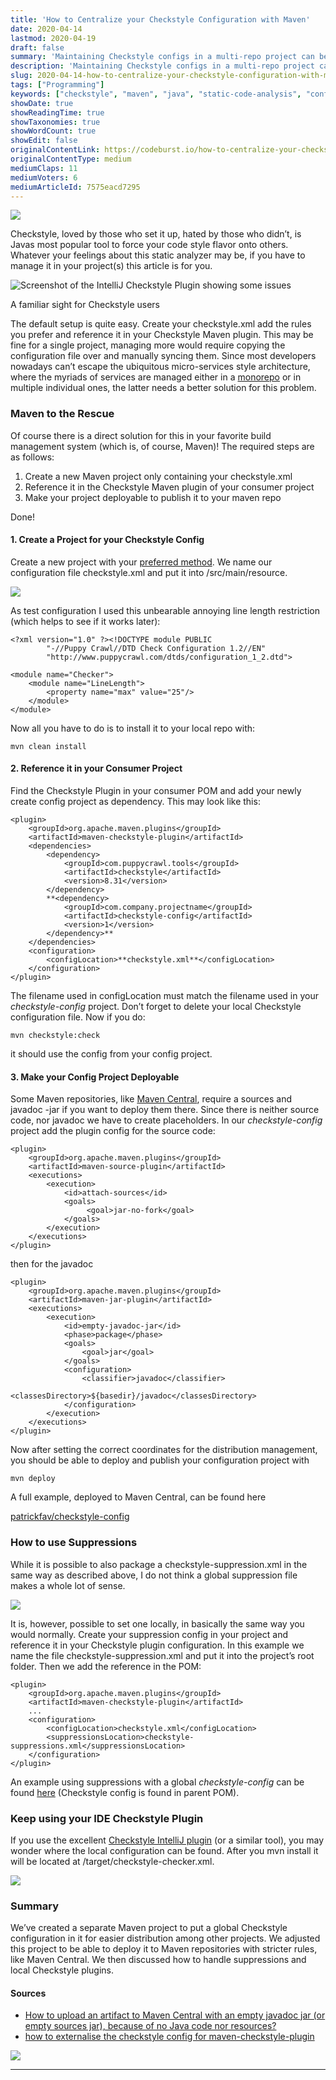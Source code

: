 ```yaml
---
title: 'How to Centralize your Checkstyle Configuration with Maven'
date: 2020-04-14
lastmod: 2020-04-19
draft: false
summary: 'Maintaining Checkstyle configs in a multi-repo project can be a chore. Let maven help you to create a global one.'
description: 'Maintaining Checkstyle configs in a multi-repo project can be a chore. Let maven help you to create a global one.'
slug: 2020-04-14-how-to-centralize-your-checkstyle-configuration-with-maven
tags: ["Programming"]
keywords: ["checkstyle", "maven", "java", "static-code-analysis", "configuration-management"]
showDate: true
showReadingTime: true
showTaxonomies: true
showWordCount: true
showEdit: false
originalContentLink: https://codeburst.io/how-to-centralize-your-checkstyle-configuration-with-maven-7575eacd7295
originalContentType: medium
mediumClaps: 11
mediumVoters: 6
mediumArticleId: 7575eacd7295
---
```

![](https://cdn-images-1.medium.com/max/1024/1*c8_tUoRsb2N2LJ4mZ-Y4LQ.jpeg)

Checkstyle, loved by those who set it up, hated by those who didn’t, is Javas most popular tool to force your code style flavor onto others. Whatever your feelings about this static analyzer may be, if you have to manage it in your project(s) this article is for you.

![Screenshot of the IntelliJ Checkstyle Plugin showing some issues](https://cdn-images-1.medium.com/max/1024/1*XdkFokFbY9QXsq0Kal_0Kw.png)

A familiar sight for Checkstyle users

The default setup is quite easy. Create your checkstyle.xml add the rules you prefer and reference it in your Checkstyle Maven plugin. This may be fine for a single project, managing more would require copying the configuration file over and manually syncing them. Since most developers nowadays can’t escape the ubiquitous micro-services style architecture, where the myriads of services are managed either in a [monorepo](https://medium.com/@mattklein123/monorepos-please-dont-e9a279be011b) or in multiple individual ones, the latter needs a better solution for this problem.

### Maven to the Rescue

Of course there is a direct solution for this in your favorite build management system (which is, of course, Maven)! The required steps are as follows:

1.  Create a new Maven project only containing your checkstyle.xml
2.  Reference it in the Checkstyle Maven plugin of your consumer project
3.  Make your project deployable to publish it to your maven repo

Done!

#### 1\. Create a Project for your Checkstyle Config

Create a new project with your [preferred method](http://maven.apache.org/archetypes/maven-archetype-simple/). We name our configuration file checkstyle.xml and put it into /src/main/resource.

![](https://cdn-images-1.medium.com/max/888/1*Clg9ncxuFap1xMCg4gPJEA.png)

As test configuration I used this unbearable annoying line length restriction (which helps to see if it works later):

```
<?xml version="1.0" ?><!DOCTYPE module PUBLIC  
        "-//Puppy Crawl//DTD Check Configuration 1.2//EN"  
        "http://www.puppycrawl.com/dtds/configuration_1_2.dtd">  
  
<module name="Checker">  
    <module name="LineLength">  
        <property name="max" value="25"/>  
    </module>  
</module>
```

Now all you have to do is to install it to your local repo with:

```
mvn clean install
```

#### 2\. Reference it in your Consumer Project

Find the Checkstyle Plugin in your consumer POM and add your newly create config project as dependency. This may look like this:

```
<plugin>  
    <groupId>org.apache.maven.plugins</groupId>  
    <artifactId>maven-checkstyle-plugin</artifactId>  
    <dependencies>  
        <dependency>  
            <groupId>com.puppycrawl.tools</groupId>  
            <artifactId>checkstyle</artifactId>  
            <version>8.31</version>  
        </dependency>  
        **<dependency>  
            <groupId>com.company.projectname</groupId>  
            <artifactId>checkstyle-config</artifactId>  
            <version>1</version>  
        </dependency>**  
    </dependencies>  
    <configuration>  
        <configLocation>**checkstyle.xml**</configLocation>  
    </configuration>  
</plugin>
```

The filename used in configLocation must match the filename used in your _checkstyle-config_ project. Don’t forget to delete your local Checkstyle configuration file. Now if you do:

```
mvn checkstyle:check
```

it should use the config from your config project.

#### 3\. Make your Config Project Deployable

Some Maven repositories, like [Maven Central](https://search.maven.org/), require a sources and javadoc -jar if you want to deploy them there. Since there is neither source code, nor javadoc we have to create placeholders. In our _checkstyle-config_ project add the plugin config for the source code:

```
<plugin>  
    <groupId>org.apache.maven.plugins</groupId>  
    <artifactId>maven-source-plugin</artifactId>  
    <executions>  
        <execution>  
            <id>attach-sources</id>  
            <goals>  
                 <goal>jar-no-fork</goal>  
            </goals>  
        </execution>  
    </executions>  
</plugin>
```

then for the javadoc

```
<plugin>  
    <groupId>org.apache.maven.plugins</groupId>  
    <artifactId>maven-jar-plugin</artifactId>  
    <executions>  
        <execution>  
            <id>empty-javadoc-jar</id>  
            <phase>package</phase>  
            <goals>  
                <goal>jar</goal>  
            </goals>  
            <configuration>  
                <classifier>javadoc</classifier>  
                <classesDirectory>${basedir}/javadoc</classesDirectory>  
            </configuration>  
        </execution>  
    </executions>  
</plugin>
```

Now after setting the correct coordinates for the distribution management, you should be able to deploy and publish your configuration project with

```
mvn deploy
```

A full example, deployed to Maven Central, can be found here

[patrickfav/checkstyle-config](https://github.com/patrickfav/checkstyle-config/)

### How to use Suppressions

While it is possible to also package a checkstyle-suppression.xml in the same way as described above, I do not think a global suppression file makes a whole lot of sense.

![](https://cdn-images-1.medium.com/max/1024/1*M0RDHsE9W9keSGFPT2GeGQ.png)

It is, however, possible to set one locally, in basically the same way you would normally. Create your suppression config in your project and reference it in your Checkstyle plugin configuration. In this example we name the file checkstyle-suppression.xml and put it into the project’s root folder. Then we add the reference in the POM:

```
<plugin>  
    <groupId>org.apache.maven.plugins</groupId>  
    <artifactId>maven-checkstyle-plugin</artifactId>  
    ...  
    <configuration>  
        <configLocation>checkstyle.xml</configLocation>  
        <suppressionsLocation>checkstyle-suppressions.xml</suppressionsLocation>  
    </configuration>  
</plugin>
```

An example using suppressions with a global _checkstyle-config_ can be found [here](https://github.com/patrickfav/density-converter) (Checkstyle config is found in parent POM).

### Keep using your IDE Checkstyle Plugin

If you use the excellent [Checkstyle IntelliJ plugin](https://plugins.jetbrains.com/plugin/1065-checkstyle-idea) (or a similar tool), you may wonder where the local configuration can be found. After you mvn install it will be located at /target/checkstyle-checker.xml.

![](https://cdn-images-1.medium.com/max/1024/1*c-kOGSr6Knb_gH6AJ1zQhg.png)

### Summary

We’ve created a separate Maven project to put a global Checkstyle configuration in it for easier distribution among other projects. We adjusted this project to be able to deploy it to Maven repositories with stricter rules, like Maven Central. We then discussed how to handle suppressions and local Checkstyle plugins.

#### Sources

*   [How to upload an artifact to Maven Central with an empty javadoc jar (or empty sources jar), because of no Java code nor resources?](https://stackoverflow.com/a/53707024/774398)
*   [how to externalise the checkstyle config for maven-checkstyle-plugin](https://stackoverflow.com/questions/19682455/how-to-externalise-the-checkstyle-config-for-maven-checkstyle-plugin/19690484#19690484)

![](https://medium.com/_/stat?event=post.clientViewed&referrerSource=full_rss&postId=7575eacd7295)


---
